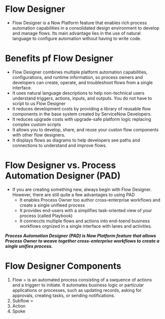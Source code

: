 # Flow Designer
- Flow Designer is a Now Platform feature that enables rich process automation capabilities in a consolidated design environment to develop and manage flows. Its main advantage lies in the use of natural language to configure automation without having to write code. 
# Benefits pf Flow Designer
- Flow Designer combines multiple platform automation capabilities, configurations, and runtime information, so process owners and developers can create, operate, and troubleshoot flows from a single interface. 
- It uses natural language descriptions to help non-technical users understand triggers, actions, inputs, and outputs. You do not have to  script to us Flow Designer
- It reduces development costs by providing a library of reusable flow components in the base system created by ServiceNow Developers. 
- It reduces upgrade costs with upgrade-safe platform logic replacing complex custom scripts
- It allows you to develop, share, and reuse your custon flow components with other flow designers. 
- It displays flows as diagrams to help developers see paths and connections to understand and improve flows. 

# Flow Designer vs. Process Automation Designer (PAD)
- If you are creating something new, always begin with Flow Designer. However, there are still quite a few advantages to using PAD
    - It enables Process Owner too author cross-enterprise workflows and create a single unifieed process
    - It provides end-users with a simplifies task-oriented view of your process (called Playbook)
    - It conneccts multiple flows and actions into end-toend business workflows orgnized in a single interface with lanes and activities. 

***Process Automation Designer (PAD) is Now Platform feature that allows Process Owner to weave together cross-enterprise workflows to create a single unifies process.***

# Flow Designer Components
1. Flow = is an automated process consisting of a swquence of  actions and a triggerr to initiate. It automates business logic or particular applications or processes, such as updating records, asking for approvals, creating tasks, or sending notifications. 
2. Subflow = 
3. Action
4. Spoke 
